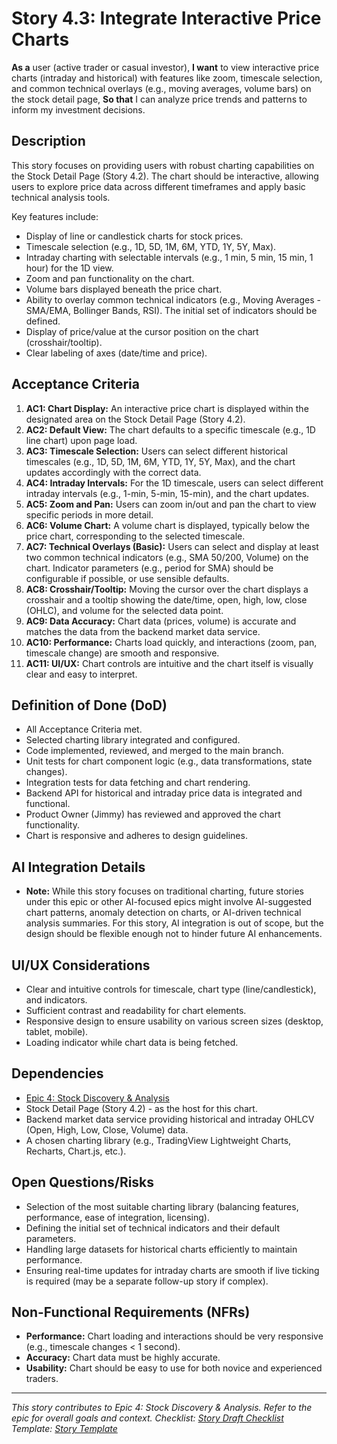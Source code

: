 # Story 4.3: Integrate Interactive Price Charts

**As a** user (active trader or casual investor),
**I want** to view interactive price charts (intraday and historical) with features like zoom, timescale selection, and common technical overlays (e.g., moving averages, volume bars) on the stock detail page,
**So that** I can analyze price trends and patterns to inform my investment decisions.

## Description
This story focuses on providing users with robust charting capabilities on the Stock Detail Page (Story 4.2). The chart should be interactive, allowing users to explore price data across different timeframes and apply basic technical analysis tools.

Key features include:
-   Display of line or candlestick charts for stock prices.
-   Timescale selection (e.g., 1D, 5D, 1M, 6M, YTD, 1Y, 5Y, Max).
-   Intraday charting with selectable intervals (e.g., 1 min, 5 min, 15 min, 1 hour) for the 1D view.
-   Zoom and pan functionality on the chart.
-   Volume bars displayed beneath the price chart.
-   Ability to overlay common technical indicators (e.g., Moving Averages - SMA/EMA, Bollinger Bands, RSI). The initial set of indicators should be defined.
-   Display of price/value at the cursor position on the chart (crosshair/tooltip).
-   Clear labeling of axes (date/time and price).

## Acceptance Criteria

1.  **AC1: Chart Display:** An interactive price chart is displayed within the designated area on the Stock Detail Page (Story 4.2).
2.  **AC2: Default View:** The chart defaults to a specific timescale (e.g., 1D line chart) upon page load.
3.  **AC3: Timescale Selection:** Users can select different historical timescales (e.g., 1D, 5D, 1M, 6M, YTD, 1Y, 5Y, Max), and the chart updates accordingly with the correct data.
4.  **AC4: Intraday Intervals:** For the 1D timescale, users can select different intraday intervals (e.g., 1-min, 5-min, 15-min), and the chart updates.
5.  **AC5: Zoom and Pan:** Users can zoom in/out and pan the chart to view specific periods in more detail.
6.  **AC6: Volume Chart:** A volume chart is displayed, typically below the price chart, corresponding to the selected timescale.
7.  **AC7: Technical Overlays (Basic):** Users can select and display at least two common technical indicators (e.g., SMA 50/200, Volume) on the chart. Indicator parameters (e.g., period for SMA) should be configurable if possible, or use sensible defaults.
8.  **AC8: Crosshair/Tooltip:** Moving the cursor over the chart displays a crosshair and a tooltip showing the date/time, open, high, low, close (OHLC), and volume for the selected data point.
9.  **AC9: Data Accuracy:** Chart data (prices, volume) is accurate and matches the data from the backend market data service.
10. **AC10: Performance:** Charts load quickly, and interactions (zoom, pan, timescale change) are smooth and responsive.
11. **AC11: UI/UX:** Chart controls are intuitive and the chart itself is visually clear and easy to interpret.

## Definition of Done (DoD)

-   All Acceptance Criteria met.
-   Selected charting library integrated and configured.
-   Code implemented, reviewed, and merged to the main branch.
-   Unit tests for chart component logic (e.g., data transformations, state changes).
-   Integration tests for data fetching and chart rendering.
-   Backend API for historical and intraday price data is integrated and functional.
-   Product Owner (Jimmy) has reviewed and approved the chart functionality.
-   Chart is responsive and adheres to design guidelines.

## AI Integration Details

-   **Note:** While this story focuses on traditional charting, future stories under this epic or other AI-focused epics might involve AI-suggested chart patterns, anomaly detection on charts, or AI-driven technical analysis summaries. For this story, AI integration is out of scope, but the design should be flexible enough not to hinder future AI enhancements.

## UI/UX Considerations

-   Clear and intuitive controls for timescale, chart type (line/candlestick), and indicators.
-   Sufficient contrast and readability for chart elements.
-   Responsive design to ensure usability on various screen sizes (desktop, tablet, mobile).
-   Loading indicator while chart data is being fetched.

## Dependencies

-   [Epic 4: Stock Discovery & Analysis](../epic-4.md)
-   Stock Detail Page (Story 4.2) - as the host for this chart.
-   Backend market data service providing historical and intraday OHLCV (Open, High, Low, Close, Volume) data.
-   A chosen charting library (e.g., TradingView Lightweight Charts, Recharts, Chart.js, etc.).

## Open Questions/Risks

-   Selection of the most suitable charting library (balancing features, performance, ease of integration, licensing).
-   Defining the initial set of technical indicators and their default parameters.
-   Handling large datasets for historical charts efficiently to maintain performance.
-   Ensuring real-time updates for intraday charts are smooth if live ticking is required (may be a separate follow-up story if complex).

## Non-Functional Requirements (NFRs)

-   **Performance:** Chart loading and interactions should be very responsive (e.g., timescale changes < 1 second).
-   **Accuracy:** Chart data must be highly accurate.
-   **Usability:** Chart should be easy to use for both novice and experienced traders.

---
*This story contributes to Epic 4: Stock Discovery & Analysis. Refer to the epic for overall goals and context.*
*Checklist: [Story Draft Checklist](../../../bmad-agent/checklists/story-draft-checklist.md)*
*Template: [Story Template](../../../bmad-agent/templates/story-tmpl.md)* 
